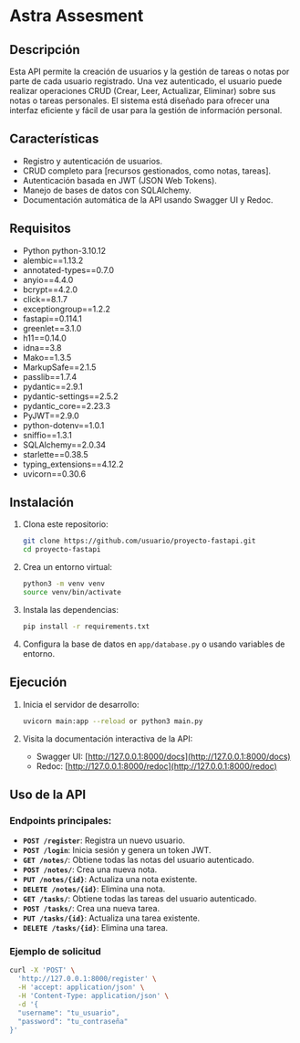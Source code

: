 # Astra Assesment

## Descripción

Esta API permite la creación de usuarios y la gestión de tareas o notas por parte de cada usuario registrado. Una vez autenticado, el usuario puede realizar operaciones CRUD (Crear, Leer, Actualizar, Eliminar) sobre sus notas o tareas personales. El sistema está diseñado para ofrecer una interfaz eficiente y fácil de usar para la gestión de información personal.

## Características

- Registro y autenticación de usuarios.
- CRUD completo para [recursos gestionados, como notas, tareas].
- Autenticación basada en JWT (JSON Web Tokens).
- Manejo de bases de datos con SQLAlchemy.
- Documentación automática de la API usando Swagger UI y Redoc.

## Requisitos

- Python python-3.10.12
- alembic==1.13.2
- annotated-types==0.7.0
- anyio==4.4.0
- bcrypt==4.2.0
- click==8.1.7
- exceptiongroup==1.2.2
- fastapi==0.114.1
- greenlet==3.1.0
- h11==0.14.0
- idna==3.8
- Mako==1.3.5
- MarkupSafe==2.1.5
- passlib==1.7.4
- pydantic==2.9.1
- pydantic-settings==2.5.2
- pydantic_core==2.23.3
- PyJWT==2.9.0
- python-dotenv==1.0.1
- sniffio==1.3.1
- SQLAlchemy==2.0.34
- starlette==0.38.5
- typing_extensions==4.12.2
- uvicorn==0.30.6


## Instalación

1. Clona este repositorio:
    ```bash
    git clone https://github.com/usuario/proyecto-fastapi.git
    cd proyecto-fastapi
    ```

2. Crea un entorno virtual:
    ```bash
    python3 -m venv venv
    source venv/bin/activate
    ```

3. Instala las dependencias:
    ```bash
    pip install -r requirements.txt
    ```

4. Configura la base de datos en `app/database.py` o usando variables de entorno.

## Ejecución

1. Inicia el servidor de desarrollo:
    ```bash
    uvicorn main:app --reload or python3 main.py
    ```

2. Visita la documentación interactiva de la API:
    - Swagger UI: [http://127.0.0.1:8000/docs](http://127.0.0.1:8000/docs)
    - Redoc: [http://127.0.0.1:8000/redoc](http://127.0.0.1:8000/redoc)

## Uso de la API

### Endpoints principales:

- **`POST /register`**: Registra un nuevo usuario.
- **`POST /login`**: Inicia sesión y genera un token JWT.
- **`GET /notes/`**: Obtiene todas las notas del usuario autenticado.
- **`POST /notes/`**: Crea una nueva nota.
- **`PUT /notes/{id}`**: Actualiza una nota existente.
- **`DELETE /notes/{id}`**: Elimina una nota.
- **`GET /tasks/`**: Obtiene todas las tareas del usuario autenticado.
- **`POST /tasks/`**: Crea una nueva tarea.
- **`PUT /tasks/{id}`**: Actualiza una tarea existente.
- **`DELETE /tasks/{id}`**: Elimina una tarea.

### Ejemplo de solicitud

```bash
curl -X 'POST' \
  'http://127.0.0.1:8000/register' \
  -H 'accept: application/json' \
  -H 'Content-Type: application/json' \
  -d '{
  "username": "tu_usuario",
  "password": "tu_contraseña"
}'
